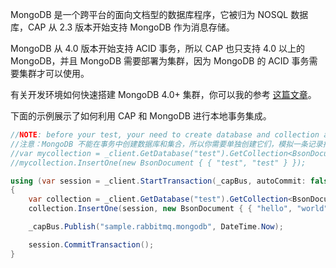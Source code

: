MongoDB 是一个跨平台的面向文档型的数据库程序，它被归为 NOSQL 数据库，CAP 从 2.3 版本开始支持 MongoDB 作为消息存储。

MongoDB 从 4.0 版本开始支持 ACID 事务，所以 CAP 也只支持 4.0 以上的 MongoDB，并且 MongoDB 需要部署为集群，因为 MongoDB 的 ACID 事务需要集群才可以使用。

有关开发环境如何快速搭建 MongoDB 4.0+ 集群，你可以我的参考 [这篇文章](https://www.cnblogs.com/savorboard/p/mongodb-4-cluster-install.html)。



下面的示例展示了如何利用 CAP 和 MongoDB 进行本地事务集成。

```csharp
//NOTE: before your test, your need to create database and collection at first
//注意：MongoDB 不能在事务中创建数据库和集合，所以你需要单独创建它们，模拟一条记录插入则会自动创建        
//var mycollection = _client.GetDatabase("test").GetCollection<BsonDocument>("test.collection");
//mycollection.InsertOne(new BsonDocument { { "test", "test" } });

using (var session = _client.StartTransaction(_capBus, autoCommit: false))
{
    var collection = _client.GetDatabase("test").GetCollection<BsonDocument>("test.collection");
    collection.InsertOne(session, new BsonDocument { { "hello", "world" } });

    _capBus.Publish("sample.rabbitmq.mongodb", DateTime.Now);

    session.CommitTransaction();
}
```